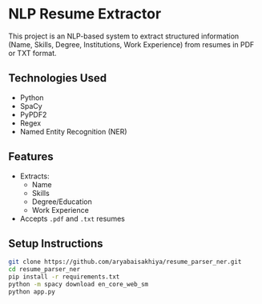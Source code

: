 #  NLP Resume Extractor

This project is an NLP-based system to extract structured information (Name, Skills, Degree, Institutions, Work Experience) from resumes in PDF or TXT format.

##  Technologies Used

- Python
- SpaCy
- PyPDF2
- Regex
- Named Entity Recognition (NER)

## Features

- Extracts:
  - Name
  - Skills
  - Degree/Education
  - Work Experience
- Accepts `.pdf` and `.txt` resumes

##  Setup Instructions

```bash
git clone https://github.com/aryabaisakhiya/resume_parser_ner.git
cd resume_parser_ner
pip install -r requirements.txt
python -m spacy download en_core_web_sm
python app.py
